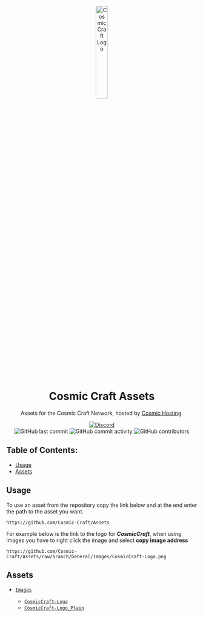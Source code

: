<p align="center">
<img src="https://github.com/Cosmic-Craft/Assets/raw/branch/General/Images/CosmicCraft-Logo.png" alt="Cosmic Craft Logo" width="25%"/>
</p>

<h1 align="center">Cosmic Craft Assets</h1>
<p align="center">Assets for the Cosmic Craft Network, hosted by <a href="https://github.com/Cosmic-Craft/CosmicHosting">Cosmic Hosting</a>.</p>

<div align="center">
    <a href="https://discord.gg/jXA7cU8K"><img src="https://img.shields.io/discord/1164483117319454730?logo=discord" alt="Discord"/></a>
    <br>
    <img src="https://img.shields.io/github/last-commit/Cosmic-Craft/Assets" alt="GitHub last commit"/>
    <img src="https://img.shields.io/github/commit-activity/w/Cosmic-Craft/Assets" alt="GitHub commit activity"/>
    <img src="https://img.shields.io/github/contributors/Cosmic-Craft/Assets" alt="GitHub contributors"/>
    <!-- <img src="https://img.shields.io/github/languages/code-size/Jexactyl/Jexactyl" alt="GitHub code size in bytes"/>
    <img src="https://img.shields.io/endpoint?url=https://ghloc.vercel.app/api/Jexactyl/Jexactyl/badge?$&label=lines%20of%20code&color=blue" alt="GitHub lines of code"/> --->
</div>

## Table of Contents:
- [Usage](#Usage)
- [Assets](#Assets)

 <!-- headings -->

 <a id="Usage"></a>
## Usage
To use an asset from the repository copy the link below and at the end enter the path to the asset you want.

```
https://github.com/Cosmic-Craft/Assets
```

For example below is the link to the logo for ***CosmicCraft***, when using images you have to right click the image and select **copy image address**

```
https://github.com/Cosmic-Craft/Assets/raw/branch/General/Images/CosmicCraft-Logo.png
```

<a id="Assets"></a>
## Assets

 * [`Images`](https://github.com/Cosmic-Craft/Assets/src/branch/General/Images)

   * [`CosmicCraft-Logo`](https://github.com/Cosmic-Craft/Assets/src/branch/General/Images/CosmicCraft-Logo.png)
   * [`CosmicCraft-Logo_Plain`](https://github.com/Cosmic-Craft/Assets/src/branch/General/Images/CosmicCraft-Logo_Plain.png)
